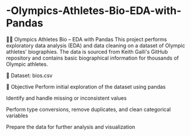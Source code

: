 # -Olympics-Athletes-Bio-EDA-with-Pandas


🏋️‍♀️ Olympics Athletes Bio – EDA with Pandas
This project performs exploratory data analysis (EDA) and data cleaning on a dataset of Olympic athletes' biographies. The data is sourced from Keith Galli's GitHub repository and contains basic biographical information for thousands of Olympic athletes.

📂 Dataset: bios.csv

📌 Objective
Perform initial exploration of the dataset using pandas

Identify and handle missing or inconsistent values

Perform type conversions, remove duplicates, and clean categorical variables

Prepare the data for further analysis and visualization


